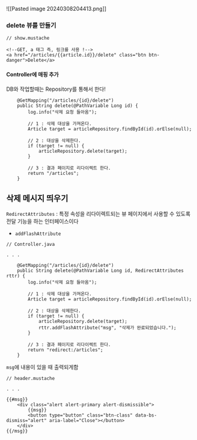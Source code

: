 
![[Pasted image 20240308204413.png]]


### delete 뷰를 만들기
```
// show.mustache 

<!--GET, a 태그 즉, 링크를 사용 !-->  
<a href="/articles/{{article.id}}/delete" class="btn btn-danger">Delete</a>
```


#### Controller에 매핑 추가

DB와 작업할때는 Repository를 통해서 한다!
```
    @GetMapping("/articles/{id}/delete")
    public String delete(@PathVariable Long id) {
        log.info("삭제 요청 들아옴");

        // 1 : 삭제 대상을 가져온다.
        Article target = articleRepository.findById(id).orElse(null);

        // 2 : 대상을 삭제한다.
        if (target != null) {
            articleRepository.delete(target);
        }
        
        // 3 : 결과 페이지로 리다이렉트 한다.
        return "/articles";
    }
```


## 삭제 메시지 띄우기

`RedirectAttributes` : 특정 속성을 리다이렉트되는 뷰 페이지에서 사용할 수 있도록 전달 기능을 하는 인터페이스이다
- `addFlashAttribute` 

```
// Controller.java

. . .

    @GetMapping("/articles/{id}/delete")
    public String delete(@PathVariable Long id, RedirectAttributes rttr) {
        log.info("삭제 요청 들아옴");

        // 1 : 삭제 대상을 가져온다.
        Article target = articleRepository.findById(id).orElse(null);

        // 2 : 대상을 삭제한다.
        if (target != null) {
            articleRepository.delete(target);
            rttr.addFlashAttribute("msg", "삭제가 완료되었습니다.");
        }

        // 3 : 결과 페이지로 리다이렉트 한다.
        return "redirect:/articles";
    }

```


`msg`에 내용이 있을 때 출력되게함
```
// header.mustache

. . .

{{#msg}}
    <div class="alert alert-primary alert-dismissible">
        {{msg}}
        <button type="button" class="btn-class" data-bs-dismiss="alert" aria-label="Close"></button>
    </div>
{{/msg}}


```

